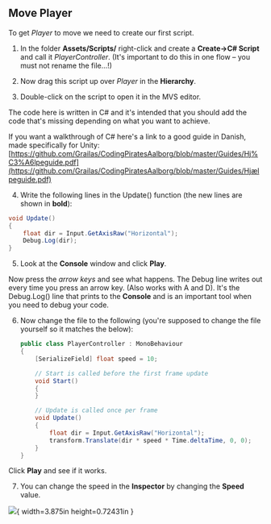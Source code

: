 ## Move Player

To get *Player* to move we need to create our first
script.

1.  In the folder **Assets/Scripts/** right-click and create a **Create->C#
    Script** and call it *PlayerController*. (It's important to do this
    in one flow – you must not rename the file...!)

2.  Now drag this script up over *Player* in the **Hierarchy**.

3.  Double-click on the script to open it in the MVS editor.

The code here is written in C# and it's intended that you should add
the code that's missing depending on what you want to achieve.

If you want a walkthrough of C# here's a link to a good guide in
Danish, made specifically for Unity:
[https://github.com/Grailas/CodingPiratesAalborg/blob/master/Guides/Hj%C3%A6lpeguide.pdf](https://github.com/Grailas/CodingPiratesAalborg/blob/master/Guides/Hjælpeguide.pdf)

4.  Write the following lines in the Update() function (the new lines are shown
    in **bold**):

```csharp
void Update()
{
    float dir = Input.GetAxisRaw("Horizontal");
    Debug.Log(dir);
}
```

5.  Look at the **Console** window and click **Play**.

Now press the *arrow keys* and see what happens. The Debug line writes out
every time you press an arrow key. (Also works with A and D). It's
the Debug.Log() line that prints to the **Console** and is an important
tool when you need to debug your code.

6.  Now change the file to the following (you're supposed to change
    the file yourself so it matches the below):
    ```csharp
    public class PlayerController : MonoBehaviour
    {
        [SerializeField] float speed = 10;

        // Start is called before the first frame update
        void Start()
        {
        }

        // Update is called once per frame
        void Update()
        {
            float dir = Input.GetAxisRaw("Horizontal");
            transform.Translate(dir * speed * Time.deltaTime, 0, 0);
        }
    }
    ```

Click **Play** and see if it works.

7.  You can change the speed in the **Inspector** by changing the
    **Speed** value.

![](media/image10.png){ width=3.875in height=0.72431in }
